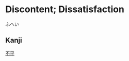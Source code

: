 # Discontent; Dissatisfaction
ふへい

## Kanji
[不](../Kanji/kanji-dict/不.md)[平](../Kanji/kanji-dict/平.md)